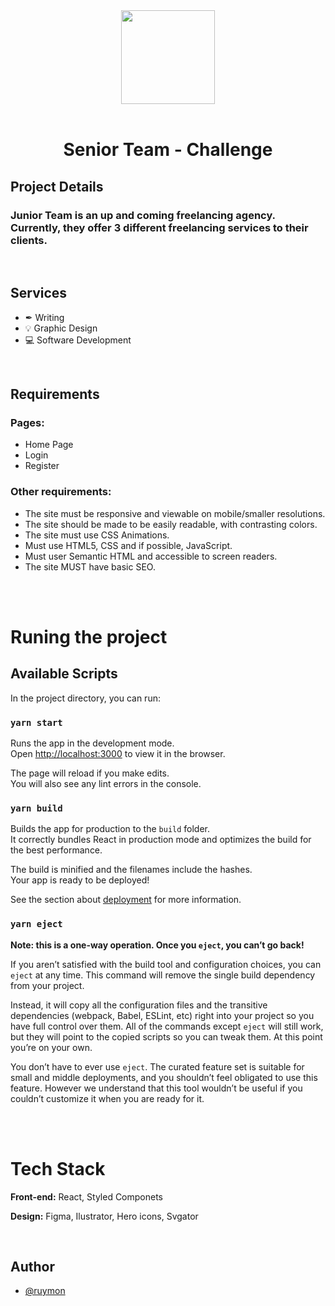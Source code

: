 <center>
  <img src="https://i.imgur.com/eYKU2uq.png" width="150px" />
  <br/>
  <br/>

  <h1>Senior Team - Challenge</h1>

</center>


## Project Details

### Junior Team is an up and coming freelancing agency. Currently, they offer **3 different freelancing services to their clients**.

<br/>

## Services
-  ✒ Writing
- 💡 Graphic Design
- 💻 Software Development

<br/>

## Requirements

### Pages:
* Home Page
* Login
* Register

### Other requirements:
* The site must be responsive and viewable on mobile/smaller resolutions.
* The site should be made to be easily readable, with contrasting colors.
* The site must use CSS Animations.
* Must use HTML5, CSS and if possible, JavaScript.
* Must user Semantic HTML and accessible to screen readers.
* The site MUST have basic SEO.

<br/>
<br/>


# Runing the project
## Available Scripts

In the project directory, you can run:

### `yarn start`

Runs the app in the development mode.\
Open [http://localhost:3000](http://localhost:3000) to view it in the browser.

The page will reload if you make edits.\
You will also see any lint errors in the console.


### `yarn build`

Builds the app for production to the `build` folder.\
It correctly bundles React in production mode and optimizes the build for the best performance.

The build is minified and the filenames include the hashes.\
Your app is ready to be deployed!

See the section about [deployment](https://facebook.github.io/create-react-app/docs/deployment) for more information.

### `yarn eject`

**Note: this is a one-way operation. Once you `eject`, you can’t go back!**

If you aren’t satisfied with the build tool and configuration choices, you can `eject` at any time. This command will remove the single build dependency from your project.

Instead, it will copy all the configuration files and the transitive dependencies (webpack, Babel, ESLint, etc) right into your project so you have full control over them. All of the commands except `eject` will still work, but they will point to the copied scripts so you can tweak them. At this point you’re on your own.

You don’t have to ever use `eject`. The curated feature set is suitable for small and middle deployments, and you shouldn’t feel obligated to use this feature. However we understand that this tool wouldn’t be useful if you couldn’t customize it when you are ready for it.

<br/>
<br/>

# Tech Stack

**Front-end:** React, Styled Componets

**Design:** Figma, Ilustrator, Hero icons, Svgator


<br/>


## Author

- [@ruymon](https://www.github.com/ruymon)

  